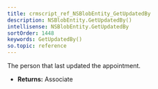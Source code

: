 ```yaml
---
title: crmscript_ref_NSBlobEntity_GetUpdatedBy
description: NSBlobEntity.GetUpdatedBy()
intellisense: NSBlobEntity.GetUpdatedBy
sortOrder: 1448
keywords: GetUpdatedBy()
so.topic: reference
---
```



The person that last updated the appointment.



* **Returns:** Associate


